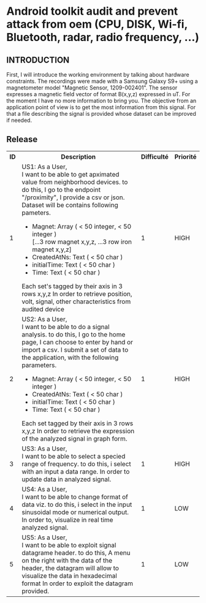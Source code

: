 # Android toolkit audit and prevent attack from oem (CPU, DISK, Wi-fi, Bluetooth, radar, radio frequency, ...)

## INTRODUCTION

First, I will introduce the working environment by talking about hardware constraints.
The recordings were made with a Samsung Galaxy S9+ using a magnetometer model "Magnetic Sensor, 1209-002401". The sensor expresses a magnetic field vector of format B(x,y,z) expressed in uT. For the moment I have no more information to bring you.
The objective from an application point of view is to get the most information from this signal. For that a file describing the signal is provided whose dataset can be improved if needed.

## Release

<table>
    <tbody>
        <tr>
        <th>ID</th>
        <th>Description</th>
        <th>Difficulté</th>
        <th>Priorité</th>
        </tr>
        <tr>
          <td>1</td>
          <td> 
            US1: As a User,<br>
            I want to be able to get apximated value from neighborhood devices.
            to do this, I go to the endpoint "/proximity", I provide a csv or json.
            Dataset will be contains following pameters.
            <ul>
              <li> Magnet: Array ( < 50 integer, < 50 integer ) </li> [...3 row magnet x,y,z, ...3 row iron magnet x,y,z]
              <li> CreatedAtNs: Text ( < 50 char ) </li>
              <li> initialTime: Text ( < 50 char ) </li>
              <li> Time: Text ( < 50 char ) </li>
            </ul>
            Each set's tagged by their axis in 3 rows x,y,z
            In order to retrieve position, volt, signal, other characteristics from audited device   
          </td>
          <td>1</td>
          <td>HIGH</td>
        </tr>
        <tr>
          <td>2</td>
          <td> 
            US2: As a User,<br>
            I want to be able to do a signal analysis.
            to do this, I go to the home page, I can choose to enter by hand or import a csv.
            I submit a set of data to the application, with the following parameters.
            <ul>
              <li> Magnet: Array ( < 50 integer, < 50 integer ) </li>
              <li> CreatedAtNs: Text ( < 50 char ) </li>
              <li> initialTime: Text ( < 50 char ) </li>
              <li> Time: Text ( < 50 char ) </li>
            </ul>
            Each set tagged by their axis in 3 rows x,y,z
            In order to retrieve the expression of the analyzed signal in graph form. 
          </td>
          <td>1</td>
          <td>HIGH</td>
        </tr>
        <tr>
          <td>3</td>
          <td> 
            US3: As a User,<br>
            I want to be able to select a specied range of frequency.
            to do this, i select with an input a data range. 
            In order to update data in analyzed signal. 
          </td>
          <td>1</td>
          <td>HIGH</td>
        </tr>
        <tr>
          <td>4</td>
          <td> 
            US4: As a User,<br>
            I want to be able to change format of data viz.
            to do this, i select in the input sinusoidal mode or numerical output.
            In order to, visualize in real time analyzed signal. 
          </td>
          <td>1</td>
          <td>LOW</td>
        </tr>
        <tr>
          <td>5</td>
          <td> 
            US5: As a User,<br>
            I want to be able to exploit signal datagrame header.
            to do this, A menu on the right with the data of the header,
            the datagram will allow to visualize the data in hexadecimal format
            In order to exploit the datagram provided.
          </td>
          <td>1</td>
          <td>LOW</td>
        </tr>
    </tbody>
</table>


